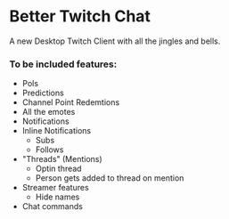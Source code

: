 # Better Twitch Chat

A new Desktop Twitch Client with all the jingles and bells.

### To be included features:
- Pols
- Predictions
- Channel Point Redemtions
- All the emotes
- Notifications
- Inline Notifications
    - Subs
    - Follows
- "Threads" (Mentions)
    - Optin thread
    - Person gets added to thread on mention
- Streamer features
    - Hide names
- Chat commands